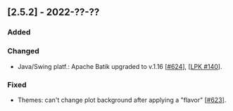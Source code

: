 ## [2.5.2] - 2022-??-??

### Added

### Changed
        
- Java/Swing platf.: Apache Batik upgraded to v.1.16 [[#624](https://github.com/JetBrains/lets-plot/issues/624)], [[LPK #140](https://github.com/JetBrains/lets-plot-kotlin/issues/140)].

### Fixed

- Themes: can't change plot background after applying a "flavor" [[#623](https://github.com/JetBrains/lets-plot/issues/623)].